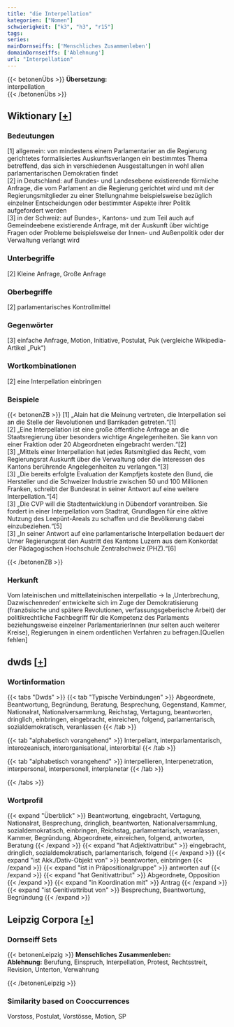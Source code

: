 ```yaml
---
title: "die Interpellation"
kategorien: ["Nomen"]
schwierigkeit: ["k3", "h3", "r15"]
tags:
series:
mainDornseiffs: ['Menschliches Zusammenleben']
domainDornseiffs: ['Ablehnung']
url: "Interpellation"
---
```


{{< betonenÜbs >}}
**Übersetzung:**  
interpellation  
{{< /betonenÜbs >}}

## Wiktionary [[+](https://de.wiktionary.org/wiki/Interpellation)]

### Bedeutungen
[1] allgemein: von mindestens einem Parlamentarier an die Regierung gerichtetes formalisiertes Auskunftsverlangen ein bestimmtes Thema betreffend, das sich in verschiedenen Ausgestaltungen in wohl allen parlamentarischen Demokratien findet  
[2] in Deutschland: auf Bundes- und Landesebene existierende förmliche Anfrage, die vom Parlament an die Regierung gerichtet wird und mit der Regierungsmitglieder zu einer Stellungnahme beispielsweise bezüglich einzelner Entscheidungen oder bestimmter Aspekte ihrer Politik aufgefordert werden  
[3] in der Schweiz: auf Bundes-, Kantons- und zum Teil auch auf Gemeindeebene existierende Anfrage, mit der Auskunft über wichtige Fragen oder Probleme beispielsweise der Innen- und Außenpolitik oder der Verwaltung verlangt wird  

### Unterbegriffe
[2] Kleine Anfrage, Große Anfrage  

### Oberbegriffe
[2] parlamentarisches Kontrollmittel  

### Gegenwörter
[3] einfache Anfrage, Motion, Initiative, Postulat, Puk (vergleiche Wikipedia-Artikel „Puk“)  

### Wortkombinationen
[2] eine Interpellation einbringen  

### Beispiele
{{< betonenZB >}}
[1] „Alain hat die Meinung vertreten, die Interpellation sei an die Stelle der Revolutionen und Barrikaden getreten.“[1]  
[2] „Eine Interpellation ist eine große öffentliche Anfrage an die Staatsregierung über besonders wichtige Angelegenheiten. Sie kann von einer Fraktion oder 20 Abgeordneten eingebracht werden.“[2]  
[3] „Mittels einer Interpellation hat jedes Ratsmitglied das Recht, vom Regierungsrat Auskunft über die Verwaltung oder die Interessen des Kantons berührende Angelegenheiten zu verlangen.“[3]  
[3] „Die bereits erfolgte Evaluation der Kampfjets kostete den Bund, die Hersteller und die Schweizer Industrie zwischen 50 und 100 Millionen Franken, schreibt der Bundesrat in seiner Antwort auf eine weitere Interpellation.“[4]  
[3] „Die CVP will die Stadtentwicklung in Dübendorf vorantreiben. Sie fordert in einer Interpellation vom Stadtrat, Grundlagen für eine aktive Nutzung des Leepünt-Areals zu schaffen und die Bevölkerung dabei einzubeziehen.“[5]  
[3] „In seiner Antwort auf eine parlamentarische Interpellation bedauert der Urner Regierungsrat den Austritt des Kantons Luzern aus dem Konkordat der Pädagogischen Hochschule Zentralschweiz (PHZ).“[6]  

{{< /betonenZB >}}
### Herkunft
Vom lateinischen und mittellateinischen interpellatio → la ‚Unterbrechung, Dazwischenreden‘ entwickelte sich im Zuge der Demokratisierung (französische und spätere Revolutionen, verfassungsgeberische Arbeit) der politikrechtliche Fachbegriff für die Kompetenz des Parlaments beziehungsweise einzelner ParlamentarierInnen (nur selten auch weiterer Kreise), Regierungen in einem ordentlichen Verfahren zu befragen.[Quellen fehlen]  



## dwds [[+](https://www.dwds.de/wb/Interpellation)]

### Wortinformation
{{< tabs "Dwds" >}}
{{< tab "Typische Verbindungen" >}}
Abgeordnete, Beantwortung, Begründung, Beratung, Besprechung, Gegenstand, Kammer, Nationalrat, Nationalversammlung, Reichstag, Vertagung, beantworten, dringlich, einbringen, eingebracht, einreichen, folgend, parlamentarisch, sozialdemokratisch, veranlassen
{{< /tab >}}

{{< tab "alphabetisch vorangehend" >}}
Interpellant, interparlamentarisch, interozeanisch, interorganisational, interorbital
{{< /tab >}}

{{< tab "alphabetisch vorangehend" >}}
interpellieren, Interpenetration, interpersonal, interpersonell, interplanetar
{{< /tab >}}

{{< /tabs >}}

### Wortprofil
{{< expand "Überblick" >}} Beantwortung, eingebracht, Vertagung, Nationalrat, Besprechung, dringlich, beantworten, Nationalversammlung, sozialdemokratisch, einbringen, Reichstag, parlamentarisch, veranlassen, Kammer, Begründung, Abgeordnete, einreichen, folgend, antworten, Beratung {{< /expand >}}
{{< expand "hat Adjektivattribut" >}} eingebracht, dringlich, sozialdemokratisch, parlamentarisch, folgend {{< /expand >}}
{{< expand "ist Akk./Dativ-Objekt von" >}} beantworten, einbringen {{< /expand >}}
{{< expand "ist in Präpositionalgruppe" >}} antworten auf {{< /expand >}}
{{< expand "hat Genitivattribut" >}} Abgeordnete, Opposition {{< /expand >}}
{{< expand "in Koordination mit" >}} Antrag {{< /expand >}}
{{< expand "ist Genitivattribut von" >}} Besprechung, Beantwortung, Begründung {{< /expand >}}

## Leipzig Corpora [[+](https://corpora.uni-leipzig.de/en/res?word=Interpellation&corpusId=deu_newscrawl-public_2018)]

### Dornseiff Sets
{{< betonenLeipzig >}}
**Menschliches Zusammenleben:**  
**Ablehnung:** Berufung, Einspruch, Interpellation, Protest, Rechtsstreit, Revision, Unterton, Verwahrung  

{{< /betonenLeipzig >}}

### Similarity based on Cooccurrences
Vorstoss, Postulat, Vorstösse, Motion, SP

